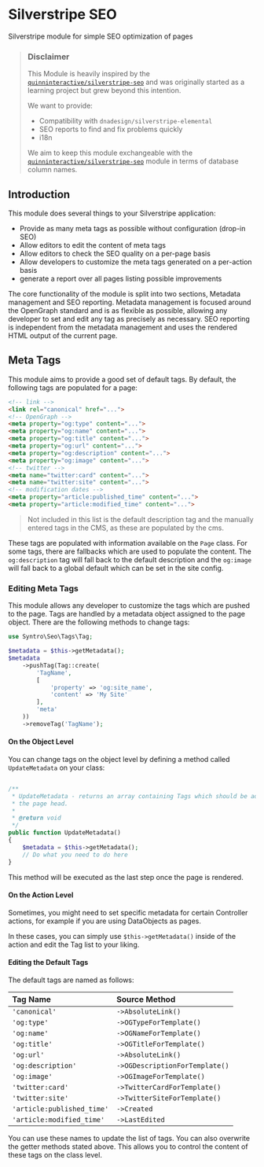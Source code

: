 # Silverstripe SEO

Silverstripe module for simple SEO optimization of pages

> ### Disclaimer
> This Module is heavily inspired by the [`quinninteractive/silverstripe-seo`](https://github.com/Quinn-Interactive/silverstripe-seo)
> and was originally started as a learning project but grew beyond
> this intention.
>
> We want to provide:
> * Compatibility with `dnadesign/silverstripe-elemental`
> * SEO reports to find and fix problems quickly
> * i18n
>
> We aim to keep this module exchangeable with the [`quinninteractive/silverstripe-seo`](https://github.com/Quinn-Interactive/silverstripe-seo)
> module in terms of database column names.

## Introduction
This module does several things to your Silverstripe application:
* Provide as many meta tags as possible without configuration (drop-in SEO)
* Allow editors to edit the content of meta tags
* Allow editors to check the SEO quality on a per-page basis
* Allow developers to customize the meta tags generated on a per-action basis
* generate a report over all pages listing possible improvements

The core functionality of the module is split into two sections, Metadata
management and SEO reporting. Metadata management is focused around the
OpenGraph standard and is as flexible as possible, allowing any developer
to set and edit any tag as precisely as necessary. SEO reporting is independent
from the metadata management and uses the rendered HTML output of the
current page.

## Meta Tags
This module aims to provide a good set of default tags. By default, the
following tags are populated for a page:
```html
<!-- link -->
<link rel="canonical" href="...">
<!-- OpenGraph -->
<meta property="og:type" content="...">
<meta property="og:name" content="...">
<meta property="og:title" content="...">
<meta property="og:url" content="...">
<meta property="og:description" content="...">
<meta property="og:image" content="...">
<!-- twitter -->
<meta name="twitter:card" content="...">
<meta name="twitter:site" content="...">
<!-- modification dates -->
<meta property="article:published_time" content="...">
<meta property="article:modified_time" content="...">
```
> Not included in this list is the default description tag and the manually
> entered tags in the CMS, as these are populated by the cms.

These tags are populated with information available on the `Page` class. For some
tags, there are fallbacks which are used to populate the content. The `og:description`
tag will fall back to the default description and the `og:image` will fall back
to a global default which can be set in the site config.

### Editing Meta Tags
This module allows any developer to customize the tags which are pushed to the
page. Tags are handled by a metadata object assigned to the page object. There
are the following methods to change tags:
```php
use Syntro\Seo\Tags\Tag;

$metadata = $this->getMetadata();
$metadata
    ->pushTag(Tag::create(
        'TagName',
        [
            'property' => 'og:site_name',
            'content' => 'My Site'
        ],
        'meta'
    ))
    ->removeTag('TagName');
```
#### On the Object Level
You can change tags on the object level by defining a method called `UpdateMetadata`
on your class:
```php

/**
 * UpdateMetadata - returns an array containing Tags which should be added to
 * the page head.
 *
 * @return void
 */
public function UpdateMetadata()
{
    $metadata = $this->getMetadata();
    // Do what you need to do here
}
```
This method will be executed as the last step once the page is rendered.

#### On the Action Level
Sometimes, you might need to set specific metadata for certain Controller actions,
for example if you are using DataObjects as pages.

In these cases, you can simply use `$this->getMetadata()` inside of the action
and edit the Tag list to your liking.

#### Editing the Default Tags
The default tags are named as follows:

| Tag Name                   | Source Method          |
|:-------------------------- |:---------------------- |
| `'canonical'`              | `->AbsoluteLink()`     |
| `'og:type'`                | `->OGTypeForTemplate()`        |
| `'og:name'`                | `->OGNameForTemplate()`        |
| `'og:title'`               | `->OGTitleForTemplate()`       |
| `'og:url'`                 | `->AbsoluteLink()`     |
| `'og:description'`         | `->OGDescriptionForTemplate()` |
| `'og:image'`               | `->OGImageForTemplate()`       |
| `'twitter:card'`           | `->TwitterCardForTemplate()`   |
| `'twitter:site'`           | `->TwitterSiteForTemplate()`   |
| `'article:published_time'` | `->Created`            |
| `'article:modified_time'`  | `->LastEdited`         |

You can use these names to update the list of tags. You can also overwrite the
getter methods stated above. This allows you to control the content of these
tags on the class level.
